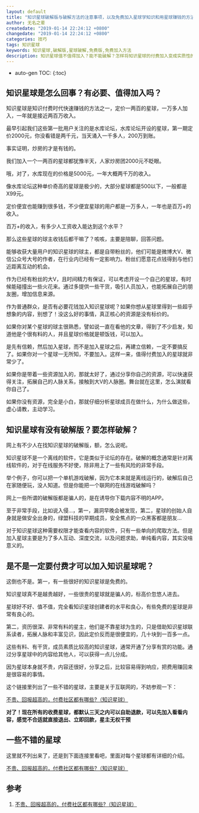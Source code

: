```yaml
---
layout: default
title: "知识星球破解版与破解方法的注意事项，以及免费加入星球学知识和用星球赚钱的方法"
author: 无名之辈
createdate: "2019-01-14 22:24:12 +0800"
changedate: "2019-01-14 22:24:12 +0800"
categories: 技巧
tags: 知识星球
keywords: 知识星球,破解版,星球破解,免费版,免费加入方法
description: 知识星球值不值得加入？能不能破解？怎样将知识星球的付费加入变成实质性的免费加入？
---
```


* auto-gen TOC:
{:toc}

## 知识星球是怎么回事？有必要、值得加入吗？

知识星球是知识付费时代快速赚钱的方法之一，定价一两百的星球，一万多人加入，一年就是接近两百万收入。

最早引起我们这些第一批用户关注的是水库论坛，水库论坛开设的星球，第一期定价2000元，你没看错是两千元，当天涌入一千多人，200万到账。

事实证明，炒房的才是有钱的。

我们加入一个一两百的星球都犹豫半天，人家炒房团2000元不眨眼。

哦，对了，水库现在的价格是5000元，一年大概两千万的收入。

像水库论坛这种单价奇高的星球是极少的，大部分星球都是500以下，一般都是X99元。

定价便宜也能赚到很多钱，不少便宜星球的用户都是一万多人，一年也是百万+的收入。

百万+的收入，有多少人工资收入能达到这个水平？

那么这些星球的球主收钱后都干嘛了？咳咳，主要是陪聊，回答问题。

能够收获大量用户的知识星球的球主，都是自带粉丝的，他们可能是微博大V、微信公众号大号的作者，在行业内已经有一定影响力。粉丝们愿意花点钱得到与他们近距离互动的机会。

作为已经有粉丝的大V，且时间精力有保证，可以考虑开设一个自己的星球，有时候能碰撞出一些火花来。通过多提供一些干货，吸引人员加入，也能拓展自己的朋友圈，增加信息来源。

作为普通群众，是否有必要花钱加入知识星球呢？如果你想从星球里得到一些超乎想象的内容，别想了！没这么好的事情，真正核心的资源是没有标价的。

如果你对某个星球的球主很熟悉，譬如说一直在看他的文章，得到了不少启发，知道他是个很有料的人，并且星球价格就是顿饭钱，可以加入。

是先有信赖，然后加入星球，而不是加入星球之后，再建立信赖，一定不要搞反了。如果你对一个星球一无所知，不要加入。这样一来，值得付费加入的星球就非常少了。

如果你是带着一些资源加入的，那就太好了，通过分享你自己的资源，可以快速获得关注，拓展自己的人脉关系，接触到大V的人脉圈。舞台就在这里，怎么演就看你自己了。

如果你没有资源，完全是小白，那就仔细分析星球成员在做什么，为什么做这些，虚心请教，主动学习。

## 知识星球有没有破解版？要怎样破解？

网上有不少人在找知识星球的破解版，额，怎么说呢。

知识星球不是一个离线的软件，它是类似于论坛的存在。破解的概念通常是针对离线软件的，对于在线服务不好使，除非用上了一些有风险的非常手段。

举个例子，你可以把一个单机游戏破解，因为它本来就是离线运行的，破解后自己在家随便玩，没人知道。但是你能把一个联网的在线游戏破解吗？

网上一些所谓的破解版都是骗人的，是在诱导你下载内容不明的APP。

至于非常手段，比如说入侵...，第一，漏洞早晚会被发现，第二，星球的创始人自身就是做安全出身的，绿盟科技的早期成员，安全焦点的一众黑客都是朋友...

对于知识星球这种需要权限才能查看内容的软件，只有一些单向的爬取方法。但是加入星球主要是为了多人互动、深度交流，以及问题求助，单纯看内容，其实没啥意义的。

## 是不是一定要付费才可以加入知识星球呢？

这倒也不是。第一，有一些很好的知识星球是免费的。

知识星球真不是越贵越好，一些很贵的星球就是骗人的，标高价忽悠人进去。

星球好不好、值不值，完全看知识星球创建者的水平和良心，有些免费的星球是非常有良心的。

第二，资历很深、非常有料的星主，他们是不靠星球为生的，只是借助知识星球联系读者，拓展人脉和丰富见识，因此定价反而是很便宜的，几十块到一百多一点。

这些有料、有干货，成员素质比较高的知识星球，通常开通了分享有赏的功能。通过分享星球中的内容给其他人，可以获得一点儿分成。

因为星球本身就不贵，内容还很好，分享之后，比较容易得到响应，把费用赚回来是很容易的事情。

这个链接里列出了一些不错的星球，主要是关于互联网的，不妨参观一下：

[不贵、回报超高的，付费社区都有哪些?（知识星球）](https://www.lijiaocn.com/%E5%A5%BD%E8%B4%A7/2018/04/25/fu-fei-she-que.html)

**对了！现在所有的收费星球，都默认三天之内可以自助退款，可以先加入看看内容，感觉不合适就直接退出、立即回款，星主无权干预**

## 一些不错的星球

这里就不列出来了，还是到下面连接里看吧，里面对每个星球都有详细的介绍。

[不贵、回报超高的，付费社区都有哪些?（知识星球）](https://www.lijiaocn.com/%E5%A5%BD%E8%B4%A7/2018/04/25/fu-fei-she-que.html)

## 参考

1. [不贵、回报超高的，付费社区都有哪些?（知识星球）][1]

[1]: https://www.lijiaocn.com/%E5%A5%BD%E8%B4%A7/2018/04/25/fu-fei-she-que.html  "不贵、回报超高的，付费社区都有哪些?（知识星球）"
